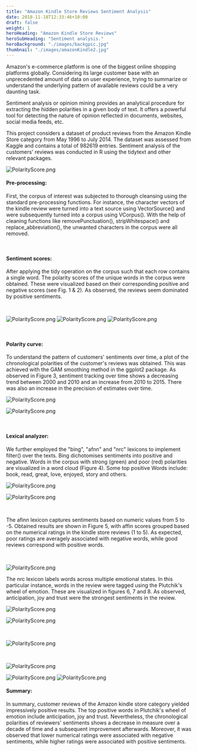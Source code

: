 ```yaml
---
title: "Amazon Kindle Store Reviews Sentiment Analysis"
date: 2018-11-18T12:33:46+10:00
draft: false
weight: 1
heroHeading: "Amazon Kindle Store Reviews"
heroSubHeading: "Sentiment analysis."
heroBackground: "./images/backgpic.jpg"
thumbnail: "./images/amazonKindle2.jpg" 
---
```


Amazon\'s e-commerce platform is one of the biggest online shopping platforms globally. Considering its large customer base with an unprecedented amount of data on user experience, trying to summarize or understand the underlying pattern of available reviews could be a very daunting task.

Sentiment analysis or opinion mining provides an analytical procedure for extracting the hidden polarities in a given body of text. It offers a powerful tool for detecting the nature of opinion reflected in documents, websites, social media feeds, etc.

This project considers a dataset of product reviews from the Amazon Kindle Store category from May 1996 to July 2014. The dataset was assessed from Kaggle and contains a total of 982619 entries. Sentiment analysis of the customers' reviews was conducted in R using the tidytext and other relevant packages.

![PolarityScore.png](/project/sentiment/whitespace.png)

#### Pre-processing:

First, the corpus of interest was subjected to thorough cleansing using the standard pre-processing functions. For instance, the character vectors of the kindle review were turned into a text source using VectorSource() and were subsequently turned into a corpus using VCorpus(). With the help of cleaning functions like removePunctuation(), stripWhitespace() and replace_abbreviation(), the unwanted characters in the corpus were all removed.

&nbsp;

#### Sentiment scores:

After applying the tidy operation on the corpus such that each row contains a single word. The polarity scores of the unique words in the corpus were obtained. These were visualized based on their corresponding positive and negative scores (see Fig. 1 & 2). As observed, the reviews seem dominated by positive sentiments.

&nbsp;

![PolarityScore.png](/project/sentiment/PolarityScore.png)
![PolarityScore.png](/project/sentiment/whitespace.png)
![PolarityScore.png](/project/sentiment/wordFrequencies.png)

&nbsp;

#### Polarity curve:

To understand the pattern of customers' sentiments over time, a plot of the chronological polarities of the customer's reviews was obtained. This was achieved with the GAM smoothing method in the ggplot2 package. As observed in Figure 3, sentiment tracking over time shows a decreasing trend between 2000 and 2010 and an increase from 2010 to 2015. There was also an increase in the precision of estimates over time.

![PolarityScore.png](/project/sentiment/whitespace.png)

![PolarityScore.png](/project/sentiment/chronologicalPol.png)

&nbsp;

#### Lexical analyzer:

We further employed the "bing", "afnn" and "nrc" lexicons to implement filter() over the texts. Bing dichotomises sentiments into positive and negative. Words in the corpus with strong (green) and poor (red) polarities are visualized in a word cloud (Figure 4). Some top positive Words include: book, read, great, love, enjoyed, story and others.

![PolarityScore.png](/project/sentiment/whitespace.png)

![PolarityScore.png](/project/sentiment/cloudplot1.png)

&nbsp;

The afinn lexicon captures sentiments based on numeric values from 5 to -5. Obtained results are shown in Figure 5, with affin scores grouped based on the numerical ratings in the kindle store reviews (1 to 5). As expected, poor ratings are averagely associated with negative words, while good reviews correspond with positive words.

&nbsp;

![PolarityScore.png](/project/sentiment/boxplotAfinn.png)

The nrc lexicon labels words across multiple emotional states. In this particular instance, words in the review were tagged using the Plutchik's wheel of emotion. These are visualized in figures 6, 7 and 8. As observed, anticipation, joy and trust were the strongest sentiments in the review.

![PolarityScore.png](/project/sentiment/whitespace.png)

![PolarityScore.png](/project/sentiment/cloudplot2.png)

&nbsp;

![PolarityScore.png](/project/sentiment/plutchikSentiments.png)

&nbsp;

![PolarityScore.png](/project/sentiment/radarPlot.png)

![PolarityScore.png](/project/sentiment/whitespace.png)
![PolarityScore.png](/project/sentiment/whitespace.png)

#### Summary:

In summary, customer reviews of the Amazon kindle store category yielded impressively positive results. The top positive words in Plutchik's wheel of emotion include anticipation, joy and trust. Nevertheless, the chronological polarities of reviewers' sentiments shows a decrease in measure over a decade of time and a subsequent improvement afterwards. Moreover, it was observed that lower numerical ratings were associated with negative sentiments, while higher ratings were associated with positive sentiments.
